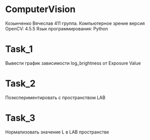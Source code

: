 # ComputerVision
Козынченко Вячеслав 411 группа. Компьютерное зрение
версия OpenCV: 4.5.5
Язык программирования: Python

# Task_1
Вывести график зависимости log_brightness от Exposure Value

# Task_2 
Поэкспериментировать с пространством LAB

# Task_3
Нормализовать значение L в LAB пространстве
